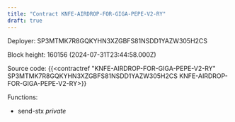 ```yaml
---
title: "Contract KNFE-AIRDROP-FOR-GIGA-PEPE-V2-RY"
draft: true
---
```

Deployer: SP3MTMK7R8GQKYHN3XZGBFS81NSDD1YAZW305H2CS


 



Block height: 160156 (2024-07-31T23:44:58.000Z)

Source code: {{<contractref "KNFE-AIRDROP-FOR-GIGA-PEPE-V2-RY" SP3MTMK7R8GQKYHN3XZGBFS81NSDD1YAZW305H2CS KNFE-AIRDROP-FOR-GIGA-PEPE-V2-RY>}}

Functions:

* send-stx _private_

